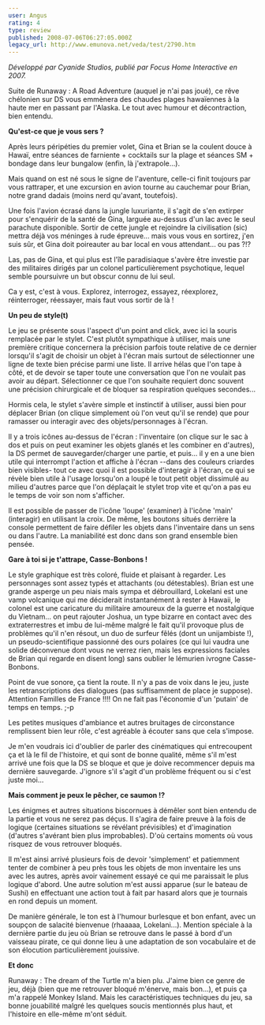 ```yaml
---
user: Angus
rating: 4
type: review
published: 2008-07-06T06:27:05.000Z
legacy_url: http://www.emunova.net/veda/test/2790.htm
---
```

_Développé par Cyanide Studios, publié par Focus Home Interactive en 2007\._  

  

Suite de Runaway : A Road Adventure (auquel je n'ai pas joué), ce rêve chélonien sur DS vous emmènera des chaudes plages hawaïennes à la haute mer en passant par l'Alaska. Le tout avec humour et décontraction, bien entendu.  

  

**Qu'est-ce que je vous sers ?**  

  

Après leurs péripéties du premier volet, Gina et Brian se la coulent douce à Hawaï, entre séances de farniente + cocktails sur la plage et séances SM + bondage dans leur bungalow (enfin, là j'extrapole...).  

  

Mais quand on est né sous le signe de l'aventure, celle-ci finit toujours par vous rattraper, et une excursion en avion tourne au cauchemar pour Brian, notre grand dadais (moins nerd qu'avant, toutefois).  

Une fois l'avion écrasé dans la jungle luxuriante, il s'agit de s'en extirper pour s'enquérir de la santé de Gina, larguée au-dessus d'un lac avec le seul parachute disponible. Sortir de cette jungle et rejoindre la civilisation (sic) mettra déjà vos méninges à rude épreuve... mais vous vous en sortirez, j'en suis sûr, et Gina doit poireauter au bar local en vous attendant... ou pas ?!?  

Las, pas de Gina, et qui plus est l'île paradisiaque s'avère être investie par des militaires dirigés par un colonel particulièrement psychotique, lequel semble poursuivre un but obscur connu de lui seul.  

Ca y est, c'est à vous. Explorez, interrogez, essayez, réexplorez, réinterroger, réessayer, mais faut vous sortir de là !  

  

**Un peu de style(t)**  

  

Le jeu se présente sous l'aspect d'un point and click, avec ici la souris remplacée par le stylet. C'est plutôt sympathique à utiliser, mais une première critique concernera la précision parfois toute relative de ce dernier lorsqu'il s'agit de choisir un objet à l'écran mais surtout de sélectionner une ligne de texte bien précise parmi une liste. Il arrive hélas que l'on tape à côté, et de devoir se taper toute une conversation que l'on ne voulait pas avoir au départ. Sélectionner ce que l'on souhaite requiert donc souvent une précision chirurgicale et de bloquer sa respiration quelques secondes...  

Hormis cela, le stylet s'avère simple et instinctif à utiliser, aussi bien pour déplacer Brian (on clique simplement où l'on veut qu'il se rende) que pour ramasser ou interagir avec des objets/personnages à l'écran.  

  

Il y a trois icônes au-dessus de l'écran : l'inventaire (on clique sur le sac à dos et puis on peut examiner les objets glanés et les combiner en d'autres), la DS permet de sauvegarder/charger une partie, et puis... il y en a une bien utile qui interrompt l'action et affiche à l'écran --dans des couleurs criardes bien visibles- tout ce avec quoi il est possible d'interagir à l'écran, ce qui se révèle bien utile à l'usage lorsqu'on a loupé le tout petit objet dissimulé au milieu d'autres parce que l'on déplaçait le stylet trop vite et qu'on a pas eu le temps de voir son nom s'afficher.  

  

Il est possible de passer de l'icône 'loupe' (examiner) à l'icône 'main' (interagir) en utilisant la croix. De même, les boutons situés derrière la console permettent de faire défiler les objets dans l'inventaire dans un sens ou dans l'autre. La maniabilité est donc dans son grand ensemble bien pensée.  

  

**Gare à toi si je t'attrape, Casse-Bonbons !**  

  

Le style graphique est très coloré, fluide et plaisant à regarder. Les personnages sont assez typés et attachants (ou détestables). Brian est une grande asperge un peu niais mais sympa et débrouillard, Lokelani est une vamp volcanique qui me déciderait instantanément à rester à Hawaii, le colonel est une caricature du militaire amoureux de la guerre et nostalgique du Vietnam... on peut rajouter Joshua, un type bizarre en contact avec des extraterrestres et imbu de lui-même malgré le fait qu'il provoque plus de problèmes qu'il n'en résout, un duo de surfeur fêlés (dont un unijambiste !), un pseudo-scientifique passionné des ours polaires (ce qui lui vaudra une solide déconvenue dont vous ne verrez rien, mais les expressions faciales de Brian qui regarde en disent long) sans oublier le lémurien ivrogne Casse-Bonbons.  

  

Point de vue sonore, ça tient la route. Il n'y a pas de voix dans le jeu, juste les retranscriptions des dialogues (pas suffisamment de place je suppose). Attention Familles de France !!!! On ne fait pas l'économie d'un 'putain' de temps en temps. ;-p  

Les petites musiques d'ambiance et autres bruitages de circonstance remplissent bien leur rôle, c'est agréable à écouter sans que cela s'impose.  

  

Je m'en voudrais ici d'oublier de parler des cinématiques qui entrecoupent ça et là le fil de l'histoire, et qui sont de bonne qualité, même s'il m'est arrivé une fois que la DS se bloque et que je doive recommencer depuis ma dernière sauvegarde. J'ignore s'il s'agit d'un problème fréquent ou si c'est juste moi...  

  

**Mais comment je peux le pêcher, ce saumon !?**  

  

Les énigmes et autres situations biscornues à démêler sont bien entendu de la partie et vous ne serez pas déçus. Il s'agira de faire preuve à la fois de logique (certaines situations se révélant prévisibles) et d'imagination (d'autres s'avérant bien plus improbables). D'où certains moments où vous risquez de vous retrouver bloqués.  

Il m'est ainsi arrivé plusieurs fois de devoir 'simplement' et patiemment tenter de combiner à peu près tous les objets de mon inventaire les uns avec les autres, après avoir vainement essayé ce qui me paraissait le plus logique d'abord. Une autre solution m'est aussi apparue (sur le bateau de Sushi) en effectuant une action tout à fait par hasard alors que je tournais en rond depuis un moment.  

  

De manière générale, le ton est à l'humour burlesque et bon enfant, avec un soupçon de salacité bienvenue (rhaaaaa, Lokelani...). Mention spéciale à la dernière partie du jeu où Brian se retrouve dans le passé à bord d'un vaisseau pirate, ce qui donne lieu à une adaptation de son vocabulaire et de son élocution particulièrement jouissive.  

  

**Et donc**  

  

Runaway : The dream of the Turtle m'a bien plu. J'aime bien ce genre de jeu, déjà (bien que me retrouver bloqué m'énerve, mais bon...), et puis ça m'a rappelé Monkey Island. Mais les caractéristiques techniques du jeu, sa bonne jouabilité malgré les quelques soucis mentionnés plus haut, et l'histoire en elle-même m'ont séduit.